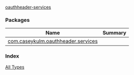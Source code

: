 [oauthheader-services](.)

### Packages

| Name | Summary |
|---|---|
| [com.caseykulm.oauthheader.services](com.caseykulm.oauthheader.services/index.md) |  |

### Index

[All Types](alltypes/index.md)